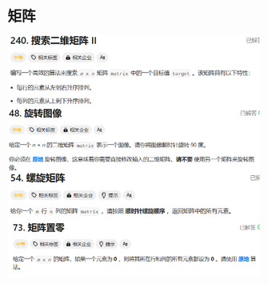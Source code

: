 # 矩阵

<img src="./assets/image-20240118014418565.png" alt="image-20240118014418565" style="zoom:80%;" align="left" />

<img src="./assets/image-20240118014432015.png" alt="image-20240118014432015" style="zoom:80%;" align="left" />

<img src="./assets/image-20240118014445840.png" alt="image-20240118014445840" style="zoom:80%;" align="left" />

<img src="./assets/image-20240118014458261.png" alt="image-20240118014458261" style="zoom:80%;" align="left" />